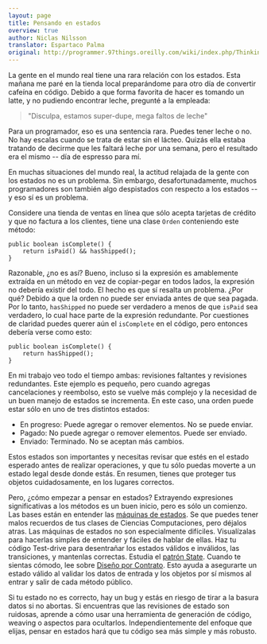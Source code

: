 ```yaml
---
layout: page
title: Pensando en estados
overview: true
author: Niclas Nilsson
translator: Espartaco Palma
original: http://programmer.97things.oreilly.com/wiki/index.php/Thinking_in_States
---
```


La gente en el mundo real tiene una rara relación con los estados. Esta mañana me paré en la tienda local preparándome para otro día de convertir cafeína en código. Debido a que forma favorita de hacer es tomando un latte, y no pudiendo encontrar leche, pregunté a la empleada:

>"Disculpa, estamos super-dupe, mega faltos de leche"

Para un programador, eso es una sentencia rara. Puedes tener leche o no. No hay escalas cuando se trata de estar sin el lácteo. Quizás ella estaba tratando de decirme que les faltará leche por una semana, pero el resultado era el mismo -- día de espresso para mí.

En muchas situaciones del mundo real, la actitud relajada de la gente con los estados no es un problema. Sin embargo, desafortunadamente, muchos programadores son también algo despistados con respecto a los estados -- y eso sí es un problema.

Considere una tienda de ventas en línea que sólo acepta tarjetas de crédito y que no factura a los clientes, tiene una clase `Orden` conteniendo este método:


    public boolean isComplete() {
        return isPaid() && hasShipped();
    }

Razonable, ¿no es así? Bueno, incluso si la expresión es amablemente extraída en un método en vez de copiar-pegar en todos lados, la expresión no debería existir del todo. El hecho es que sí resalta un problema. ¿Por qué? Debido a que la orden no puede ser enviada antes de que sea pagada. Por lo tanto, `hasShipped` no puede ser verdadero a menos de que `isPaid` sea verdadero, lo cual hace parte de la expresión redundante. Por cuestiones de claridad puedes querer aún el `isComplete` en el código, pero entonces debería verse como esto:


    public boolean isComplete() {
        return hasShipped();
    }

En mi trabajo veo todo el tiempo ambas: revisiones faltantes y revisiones redundantes. Este ejemplo es pequeño, pero cuando agregas cancelaciones y reembolso, esto se vuelve más complejo y la necesidad de un buen manejo de estados se incrementa. En este caso, una orden puede estar sólo en uno de tres distintos estados:

* En progreso: Puede agregar o remover elementos. No se puede enviar.
* Pagado: No puede agregar o remover elementos. Puede ser enviado.
* Enviado: Terminado. No se aceptan más cambios.

Estos estados son importantes y necesitas revisar que estés en el estado esperado antes de realizar operaciones, y que tu sólo puedas moverte a un estado legal desde donde estás. En resumen, tienes que proteger tus objetos cuidadosamente, en los lugares correctos.

Pero, ¿cómo empezar a pensar en estados? Extrayendo expresiones significativas a los métodos es un buen inicio, pero es sólo un comienzo. Las bases están en entender las [máquinas de estados](https://es.wikipedia.org/wiki/Aut%C3%B3mata_finito). Se que puedes tener malos recuerdos de tus clases de Ciencias Computaciones, pero déjalos atras. Las máquinas de estados no son especialmente difíciles. Visualízalas para hacerlas simples de entender y fáciles de hablar de ellas. Haz tu código Test-drive para desentrañar los estados válidos e inválidos, las transiciones, y mantenlas correctas. Estudia el [patrón State](https://en.wikipedia.org/wiki/State_pattern). Cuando te sientas cómodo, lee sobre [Diseño por Contrato](https://en.wikipedia.org/wiki/Design_by_Contract). Esto ayuda a asegurarte un estado válido al validar los datos de entrada y los objetos por sí mismos al entrar y salir de cada método público.

Si tu estado no es correcto, hay un bug y estás en riesgo de tirar a la basura datos si no abortas. Si encuentras que las revisiones de estado son ruidosas, aprende a cómo usar una herramienta de generación de código, weaving o aspectos para ocultarlos. Independientemente del enfoque que elijas, pensar en estados hará que tu código sea más simple y más robusto.


